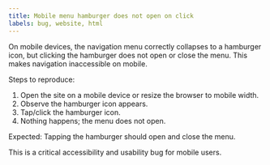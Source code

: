 ```yaml
---
title: Mobile menu hamburger does not open on click
labels: bug, website, html
---
```

On mobile devices, the navigation menu correctly collapses to a hamburger icon, but clicking the hamburger does not open or close the menu. This makes navigation inaccessible on mobile.

Steps to reproduce:
1. Open the site on a mobile device or resize the browser to mobile width.
2. Observe the hamburger icon appears.
3. Tap/click the hamburger icon.
4. Nothing happens; the menu does not open.

Expected: Tapping the hamburger should open and close the menu.

This is a critical accessibility and usability bug for mobile users.
